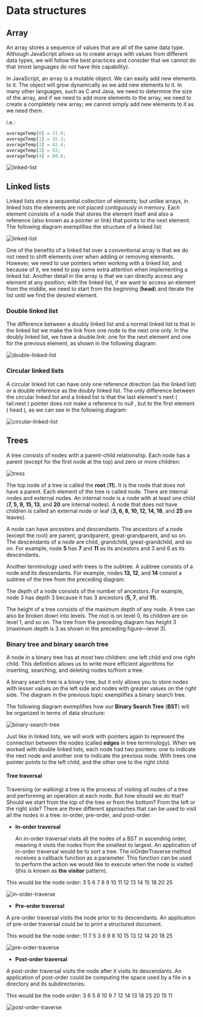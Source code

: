 # Data structures

## Array

An array stores a sequence of values that are all of the same data type. Although JavaScript allows us to create arrays with values from different data types, we will follow the best practices and consider that we cannot do that (most languages do not have this capability).

In JavaScript, an array is a mutable object. We can easily add new elements to it. The object will grow dynamically as we add new elements to it. In many other languages, such as C and Java, we need to determine the size of the array, and if we need to add more elements to the array, we need to create a completely new array; we cannot simply add new elements to it as we need them.

i.e.:
```js
averageTemp[0] = 31.9;
averageTemp[1] = 35.3;
averageTemp[2] = 42.4;
averageTemp[3] = 52;
averageTemp[4] = 60.8;
```
![linked-list](./resources/img/array.png)


## Linked lists

Linked lists store a sequential collection of elements; but unlike arrays, in linked lists the elements are not placed contiguously in memory. Each element consists of a node that stores the element itself and also a reference (also known as a pointer or link) that points to the next element. The following diagram exemplifies the structure of a linked list:

![linked-list](./resources/img/linked-list.png)

One of the benefits of a linked list over a conventional array is that we do not need to shift elements over when adding or removing elements. However, we need to use pointers when working with a linked list, and because of it, we need to pay some extra attention when implementing a linked list. Another detail in the array is that we can directly access any element at any position; with the linked list, if we want to access an element from the middle, we need to start from the beginning (**head**) and iterate the list until we find the desired element.

### Double linked list

The difference between a doubly linked list and a normal linked list is that in the linked list we make the link from one node to the next one only. In the doubly linked list, we have a double link: one for the next element and one for the previous element, as shown in the following diagram:

![double-linked-list](./resources/img/double-linked-list.png)

### Circular linked lists
A circular linked list can have only one reference direction (as the linked list) or a double reference as the doubly linked list. The only difference between the circular linked list and a linked list is that the last element's next ( tail.next ) pointer does not make a reference to null , but to the first element ( head ), as we can see in the following diagram:

![circular-linked-list](./resources/img/circular-linked-list.png)

## Trees

A tree consists of nodes with a parent-child relationship. Each node has a parent (except for the first node at the top) and zero or more children:

![tress](./resources/img/tree.png)

The top node of a tree is called the **root** (**11**). It is the node that does not have a parent. Each element of the tree is called node. There are internal nodes and external nodes. An internal node is a node with at least one child (**7, 5, 9, 15, 13**, and **20** are internal nodes). A node that does not have children is called an external node or leaf (**3, 6, 8, 10, 12, 14, 18**, and **25** are leaves).

A node can have ancestors and descendants. The ancestors of a node (except the root) are parent, grandparent, great-grandparent, and so on. The descendants of a node are child, grandchild, great-grandchild, and so on. For example, node **5** has **7** and **11** as its ancestors and 3 and 6 as its descendants.

Another terminology used with trees is the subtree. A subtree consists of a node and its descendants. For example, nodes **13, 12**, and **14** consist a subtree of the tree from the preceding diagram.

The depth of a node consists of the number of ancestors. For example, node 3 has depth 3 because it has 3 ancestors (**5, 7**, and **11**).

The height of a tree consists of the maximum depth of any node. A tree can also be broken down into levels. The root is on level 0, its children are on level 1, and so on. The tree from the preceding diagram has height 3 (maximum depth is 3 as shown in the preceding figure—level 3).

### Binary tree and binary search tree

A node in a binary tree has at most two children: one left child and one right child. This definition allows us to write more efficient algorithms for inserting, searching, and deleting nodes to/from a tree.

A binary search tree is a binary tree, but it only allows you to store nodes with lesser values on the left side and nodes with greater values on the right side. The diagram in the previous topic exemplifies a binary search tree.

The following diagram exemplifies how our **Binary Search Tree** (**BST**) will be organized in terms of data structure:

![binary-search-tree](./resources/img/binary-search-tree.png)

Just like in linked lists, we will work with pointers again to represent the connection between the nodes (called **edges** in tree terminology). When we worked with double linked lists, each node had two pointers: one to indicate the next node and another one to indicate the previous node. With trees one pointer points to the left child, and the other one to the right child.

#### Tree traversal
Traversing (or walking) a tree is the process of visiting all nodes of a tree and performing an operation at each node. But how should we do that? Should we start from the top of the tree or from the bottom? From the left or the right side? There are three different approaches that can be used to visit all the nodes in a tree: in-order, pre-order, and post-order.

* **In-order traversal**

  An in-order traversal visits all the nodes of a BST in ascending order, meaning it visits the nodes from the smallest to largest. An application of in-order traversal
would be to sort a tree. The inOrderTraverse method receives a callback function as a parameter. This function can be used to perform the action we would like to execute when the node is visited (this is known as **the visitor** pattern).

This would be the node order: 3 5 6 7 8 9 10 11 12 13 14 15 18 20 25

![in-order-traverse](./resources/img/in-order-traverse.png)


* **Pre-order traversal**

A pre-order traversal visits the node prior to its descendants. An application of pre-order traversal could be to print a structured document.

This would be the node order: 11 7 5 3 6 9 8 10 15 13 12 14 20 18 25

![pre-order-traverse](./resources/img/pre-order-traverse.png)

* **Post-order traversal**

A post-order traversal visits the node after it visits its descendants. An application of post-order could be computing the space used by a file in a directory and its subdirectories.

This would be the node order: 3 6 5 8 10 9 7 12 14 13 18 25 20 15 11

![post-order-traverse](./resources/img/post-order-traverse.png)




